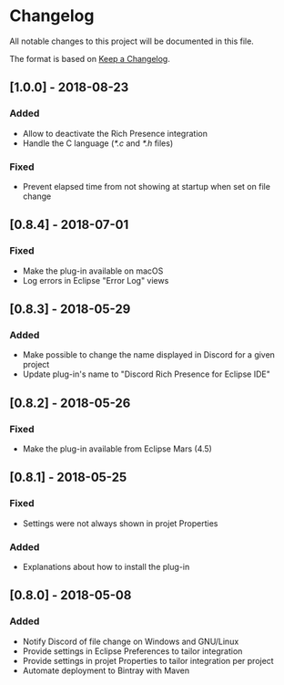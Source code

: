 # Changelog
All notable changes to this project will be documented in this file.

The format is based on [Keep a Changelog](https://keepachangelog.com/en/1.0.0/).

## [1.0.0] - 2018-08-23
### Added
- Allow to deactivate the Rich Presence integration
- Handle the C language (_*.c_ and _*.h_ files)

### Fixed
- Prevent elapsed time from not showing at startup when set on file change

## [0.8.4] - 2018-07-01
### Fixed
- Make the plug-in available on macOS
- Log errors in Eclipse "Error Log" views

## [0.8.3] - 2018-05-29
### Added
- Make possible to change the name displayed in Discord for a given project
- Update plug-in's name to "Discord Rich Presence for Eclipse IDE"

## [0.8.2] - 2018-05-26
### Fixed
- Make the plug-in available from Eclipse Mars (4.5)

## [0.8.1] - 2018-05-25
### Fixed
- Settings were not always shown in projet Properties

### Added
- Explanations about how to install the plug-in

## [0.8.0] - 2018-05-08
### Added 
- Notify Discord of file change on Windows and GNU/Linux
- Provide settings in Eclipse Preferences to tailor integration
- Provide settings in projet Properties to tailor integration per project
- Automate deployment to Bintray with Maven